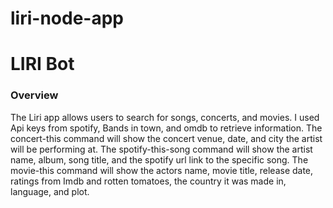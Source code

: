 # liri-node-app
# LIRI Bot

### Overview
The Liri app allows users to search for songs, concerts, and movies. I used Api keys from spotify, Bands in town, and omdb to retrieve information. The concert-this command will show the concert venue, date, and city the artist will be performing at. The spotify-this-song command will show the artist name, album, song title, and the spotify url link to the specific song. The movie-this command will show the actors name, movie title, release date, ratings from Imdb and rotten tomatoes, the country it was made in, language, and plot.

